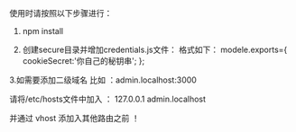 使用时请按照以下步骤进行：

1. npm install 

2. 创建secure目录并增加credentials.js文件：
格式如下：
modele.exports={
	cookieSecret:'你自己的秘钥串';
};


3.如需要添加二级域名 比如 ：admin.localhost:3000  

请将/etc/hosts文件中加入 ：
127.0.0.1    admin.localhost

并通过 vhost 添加入其他路由之前 ！